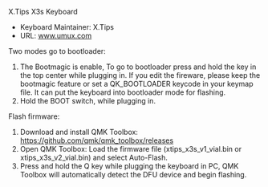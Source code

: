 X.Tips X3s Keyboard

* Keyboard Maintainer: X.Tips
* URL: www.umux.com

Two modes go to bootloader:
1. The Bootmagic is enable, To go to bootloader press and hold the key in the top center while plugging in. If you edit the fireware, please keep the bootmagic feature or set a QK_BOOTLOADER keycode in your keymap file. It can put the keyboard into bootloader mode for flashing.
2. Hold the BOOT switch, while plugging in.

Flash firmware:
1. Download and install QMK Toolbox: https://github.com/qmk/qmk_toolbox/releases
2. Open QMK Toolbox: Load the firmware file (xtips_x3s_v1_vial.bin or xtips_x3s_v2_vial.bin) and select Auto-Flash.
3. Press and hold the Q key while plugging the keyboard in PC, QMK Toolbox will automatically detect the DFU device and begin flashing.